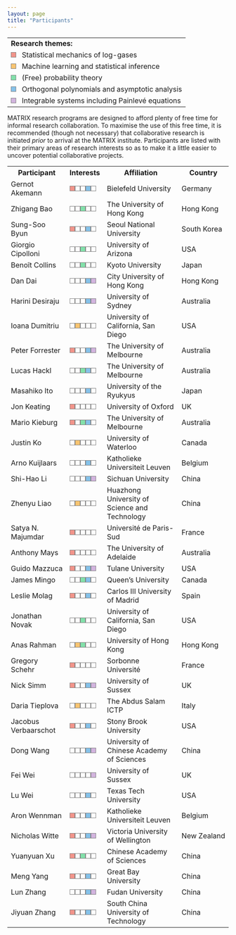 ```yaml
---
layout: page
title: "Participants"
---
```

<style>
        table{overflow-y: hidden;}
        .t0{width: 10px; height: 10px; background-color:transparent; border: 1px solid gray; display: inline-block;}
        .t1{width: 10px; height: 10px; background-color:#f1948a; border: 1px solid gray; display: inline-block;}
        .t2{width: 10px; height: 10px; background-color:#f8c471; border: 1px solid gray; display: inline-block;}
        .t3{width: 10px; height: 10px; background-color:#82e0aa; border: 1px solid gray; display: inline-block;}
        .t4{width: 10px; height: 10px; background-color:#85c1e9; border: 1px solid gray; display: inline-block;}
        .t5{width: 10px; height: 10px; background-color:#d2b4de; border: 1px solid gray; display: inline-block;}
</style>
<body>
<table style="border-collapse: collapse; border: none;overflow-y: hidden;">
<tr style="border-collapse: collapse; border: none;">
        <td style="border-collapse: collapse; border: none; background: transparent"><b>Research themes:</b></td>
</tr>
<tr style="border-collapse: collapse; border: none;">
        <td style="border-collapse: collapse; border: none; background: transparent"><div id="rectangle" class="t1"></div> &nbsp; Statistical mechanics of log-gases</td>
</tr>
<tr style="border-collapse: collapse; border: none;">
        <td style="border-collapse: collapse; border: none; background: transparent"><div id="rectangle" class="t2"></div> &nbsp; Machine learning and statistical inference</td>
</tr>
<tr style="border-collapse: collapse; border: none;">
        <td style="border-collapse: collapse; border: none; background: transparent"><div id="rectangle" class="t3"></div> &nbsp; (Free) probability theory</td>
</tr>
<tr style="border-collapse: collapse; border: none;">
        <td style="border-collapse: collapse; border: none; background: transparent"><div id="rectangle" class="t4"></div> &nbsp; Orthogonal polynomials and asymptotic analysis</td>
</tr>
<tr style="border-collapse: collapse; border: none;">
        <td style="border-collapse: collapse; border: none; background: transparent"><div id="rectangle" class="t5"></div> &nbsp; Integrable systems including Painlevé equations</td>
</tr>
</table>

<p>MATRIX research programs are designed to afford plenty of free time for informal research collaboration. To maximise the use of this free time, it is recommended (though not necessary) that collaborative research is initiated <i>prior</i> to arrival at the MATRIX institute. Participants are listed with their primary areas of research interests so as to make it a little easier to uncover potential collaborative projects.</p>

<table>
<tr>
        <th>Participant</th>
        <th>Interests</th>
        <th>Affiliation</th>
        <th>Country</th>
</tr>
    <tr>
        <td>Gernot Akemann</td>
        <td style="white-space: nowrap;"><div id="rectangle" class="t1"></div><div id="rectangle" class="t0"></div><div id="rectangle" class="t0"></div><div id="rectangle" class="t4"></div><div id="rectangle" class="t0"></div></td>
        <td>Bielefeld University</td>
        <td>Germany</td>
    </tr>
    <tr>
        <td>Zhigang Bao</td>
        <td><div id="rectangle" class="t0"></div><div id="rectangle" class="t0"></div><div id="rectangle" class="t3"></div><div id="rectangle" class="t0"></div><div id="rectangle" class="t0"></div></td>
        <td>The University of Hong Kong</td>
        <td>Hong Kong</td>
    </tr>
    <tr>
        <td>Sung-Soo Byun</td>
        <td><div id="rectangle" class="t1"></div><div id="rectangle" class="t0"></div><div id="rectangle" class="t0"></div><div id="rectangle" class="t4"></div><div id="rectangle" class="t0"></div></td>
        <td>Seoul National University</td>
        <td style="white-space: nowrap;">South Korea</td>
    </tr>
    <tr>
        <td>Giorgio Cipolloni</td>
        <td><div id="rectangle" class="t0"></div><div id="rectangle" class="t0"></div><div id="rectangle" class="t3"></div><div id="rectangle" class="t0"></div><div id="rectangle" class="t0"></div></td>
        <td>University of Arizona</td>
        <td>USA</td>
    </tr>
    <tr>
        <td>Benoît Collins</td>
        <td><div id="rectangle" class="t0"></div><div id="rectangle" class="t0"></div><div id="rectangle" class="t3"></div><div id="rectangle" class="t0"></div><div id="rectangle" class="t0"></div></td>
        <td>Kyoto University</td>
        <td>Japan</td>
    </tr>
    <tr>
        <td>Dan Dai</td>
        <td><div id="rectangle" class="t0"></div><div id="rectangle" class="t0"></div><div id="rectangle" class="t0"></div><div id="rectangle" class="t4"></div><div id="rectangle" class="t5"></div></td>
        <td>City University of Hong Kong</td>
        <td>Hong Kong</td>
    </tr>
    <tr>
        <td>Harini Desiraju</td>
        <td><div id="rectangle" class="t0"></div><div id="rectangle" class="t0"></div><div id="rectangle" class="t0"></div><div id="rectangle" class="t4"></div><div id="rectangle" class="t5"></div></td>
        <td>University of Sydney</td>
        <td>Australia</td>
    </tr>
    <tr>
        <td>Ioana Dumitriu</td>
        <td><div id="rectangle" class="t0"></div><div id="rectangle" class="t2"></div><div id="rectangle" class="t0"></div><div id="rectangle" class="t0"></div><div id="rectangle" class="t0"></div></td>
        <td>University of California, San Diego</td>
        <td>USA</td>
    </tr>
    <tr>
        <td>Peter Forrester</td>
        <td><div id="rectangle" class="t1"></div><div id="rectangle" class="t0"></div><div id="rectangle" class="t0"></div><div id="rectangle" class="t4"></div><div id="rectangle" class="t5"></div></td>
        <td>The University of Melbourne</td>
        <td>Australia</td>
    </tr>
    <tr>
        <td>Lucas Hackl</td>
        <td><div id="rectangle" class="t0"></div><div id="rectangle" class="t0"></div><div id="rectangle" class="t3"></div><div id="rectangle" class="t4"></div><div id="rectangle" class="t0"></div></td>
        <td>The University of Melbourne</td>
        <td>Australia</td>
    </tr>
    <tr>
        <td>Masahiko Ito</td>
        <td><div id="rectangle" class="t0"></div><div id="rectangle" class="t0"></div><div id="rectangle" class="t0"></div><div id="rectangle" class="t4"></div><div id="rectangle" class="t0"></div></td>
        <td>University of the Ryukyus</td>
        <td>Japan</td>
    </tr>
    <tr>
        <td>Jon Keating</td>
        <td><div id="rectangle" class="t1"></div><div id="rectangle" class="t0"></div><div id="rectangle" class="t0"></div><div id="rectangle" class="t0"></div><div id="rectangle" class="t0"></div></td>
        <td>University of Oxford</td>
        <td>UK</td>
    </tr>
    <tr>
        <td>Mario Kieburg</td>
        <td><div id="rectangle" class="t1"></div><div id="rectangle" class="t0"></div><div id="rectangle" class="t3"></div><div id="rectangle" class="t4"></div><div id="rectangle" class="t0"></div></td>
        <td>The University of Melbourne</td>
        <td>Australia</td>
    </tr>
    <tr>
        <td>Justin Ko</td>
        <td><div id="rectangle" class="t0"></div><div id="rectangle" class="t2"></div><div id="rectangle" class="t0"></div><div id="rectangle" class="t0"></div><div id="rectangle" class="t0"></div></td>
        <td>University of Waterloo</td>
        <td>Canada</td>
    </tr>
    <tr>
        <td>Arno Kuijlaars</td>
        <td><div id="rectangle" class="t0"></div><div id="rectangle" class="t0"></div><div id="rectangle" class="t0"></div><div id="rectangle" class="t4"></div><div id="rectangle" class="t0"></div></td>
        <td>Katholieke Universiteit Leuven</td>
        <td>Belgium</td>
    </tr>
    <tr>
        <td>Shi-Hao Li</td>
        <td><div id="rectangle" class="t0"></div><div id="rectangle" class="t0"></div><div id="rectangle" class="t0"></div><div id="rectangle" class="t4"></div><div id="rectangle" class="t5"></div></td>
        <td>Sichuan University</td>
        <td>China</td>
    </tr>
    <tr>
        <td>Zhenyu Liao</td>
        <td><div id="rectangle" class="t0"></div><div id="rectangle" class="t2"></div><div id="rectangle" class="t0"></div><div id="rectangle" class="t0"></div><div id="rectangle" class="t0"></div></td>
        <td>Huazhong University of Science and Technology</td>
        <td>China</td>
    </tr>
    <tr>
        <td>Satya N. Majumdar</td>
        <td><div id="rectangle" class="t1"></div><div id="rectangle" class="t0"></div><div id="rectangle" class="t0"></div><div id="rectangle" class="t0"></div><div id="rectangle" class="t0"></div></td>
        <td>Université de Paris-Sud</td>
        <td>France</td>
    </tr>
    <tr>
        <td>Anthony Mays</td>
        <td><div id="rectangle" class="t1"></div><div id="rectangle" class="t0"></div><div id="rectangle" class="t0"></div><div id="rectangle" class="t0"></div><div id="rectangle" class="t0"></div></td>
        <td>The University of Adelaide</td>
        <td>Australia</td>
    </tr>
    <tr>
        <td>Guido Mazzuca</td>
        <td><div id="rectangle" class="t1"></div><div id="rectangle" class="t0"></div><div id="rectangle" class="t0"></div><div id="rectangle" class="t4"></div><div id="rectangle" class="t5"></div></td>
        <td>Tulane University</td>
        <td>USA</td>
    </tr>
    <tr>
        <td>James Mingo</td>
        <td><div id="rectangle" class="t0"></div><div id="rectangle" class="t0"></div><div id="rectangle" class="t3"></div><div id="rectangle" class="t4"></div><div id="rectangle" class="t0"></div></td>
        <td>Queen’s University</td>
        <td>Canada</td>
    </tr>
    <tr>
        <td>Leslie Molag</td>
        <td><div id="rectangle" class="t1"></div><div id="rectangle" class="t0"></div><div id="rectangle" class="t0"></div><div id="rectangle" class="t4"></div><div id="rectangle" class="t0"></div></td>
        <td>Carlos III University of Madrid</td>
        <td>Spain</td>
    </tr>
    <tr>
        <td>Jonathan Novak</td>
        <td><div id="rectangle" class="t0"></div><div id="rectangle" class="t0"></div><div id="rectangle" class="t3"></div><div id="rectangle" class="t0"></div><div id="rectangle" class="t0"></div></td>
        <td>University of California, San Diego</td>
        <td>USA</td>
    </tr>
    <tr>
        <td>Anas Rahman</td>
        <td><div id="rectangle" class="t0"></div><div id="rectangle" class="t2"></div><div id="rectangle" class="t3"></div><div id="rectangle" class="t0"></div><div id="rectangle" class="t0"></div></td>
        <td>University of Hong Kong</td>
        <td>Hong Kong</td>
    </tr>
    <tr>
        <td>Gregory Schehr</td>
        <td><div id="rectangle" class="t1"></div><div id="rectangle" class="t0"></div><div id="rectangle" class="t0"></div><div id="rectangle" class="t0"></div><div id="rectangle" class="t0"></div></td>
        <td>Sorbonne Université</td>
        <td>France</td>
    </tr>
    <tr>
        <td>Nick Simm</td>
        <td><div id="rectangle" class="t1"></div><div id="rectangle" class="t0"></div><div id="rectangle" class="t0"></div><div id="rectangle" class="t4"></div><div id="rectangle" class="t5"></div></td>
        <td>University of Sussex</td>
        <td>UK</td>
    </tr>
    <tr>
        <td>Daria Tieplova</td>
        <td><div id="rectangle" class="t0"></div><div id="rectangle" class="t2"></div><div id="rectangle" class="t0"></div><div id="rectangle" class="t0"></div><div id="rectangle" class="t0"></div></td>
        <td>The Abdus Salam ICTP</td>
        <td>Italy</td>
    </tr>
    <tr>
        <td>Jacobus Verbaarschot</td>
        <td><div id="rectangle" class="t1"></div><div id="rectangle" class="t0"></div><div id="rectangle" class="t0"></div><div id="rectangle" class="t4"></div><div id="rectangle" class="t0"></div></td>
        <td>Stony Brook University</td>
        <td>USA</td>
    </tr>
    <tr>
        <td>Dong Wang</td>
        <td><div id="rectangle" class="t0"></div><div id="rectangle" class="t0"></div><div id="rectangle" class="t0"></div><div id="rectangle" class="t4"></div><div id="rectangle" class="t5"></div></td>
        <td>University of Chinese Academy of Sciences</td>
        <td>China</td>
    </tr>
    <tr>
        <td>Fei Wei</td>
        <td><div id="rectangle" class="t0"></div><div id="rectangle" class="t0"></div><div id="rectangle" class="t0"></div><div id="rectangle" class="t0"></div><div id="rectangle" class="t5"></div></td>
        <td>University of Sussex</td>
        <td>UK</td>
    </tr>
    <tr>
        <td>Lu Wei</td>
        <td><div id="rectangle" class="t0"></div><div id="rectangle" class="t0"></div><div id="rectangle" class="t0"></div><div id="rectangle" class="t4"></div><div id="rectangle" class="t0"></div></td>
        <td>Texas Tech University</td>
        <td>USA</td>
    </tr>
    <tr>
        <td>Aron Wennman</td>
        <td><div id="rectangle" class="t1"></div><div id="rectangle" class="t0"></div><div id="rectangle" class="t0"></div><div id="rectangle" class="t4"></div><div id="rectangle" class="t0"></div></td>
        <td>Katholieke Universiteit Leuven</td>
        <td>Belgium</td>
    </tr>
    <tr>
        <td>Nicholas Witte</td>
        <td><div id="rectangle" class="t1"></div><div id="rectangle" class="t0"></div><div id="rectangle" class="t0"></div><div id="rectangle" class="t4"></div><div id="rectangle" class="t5"></div></td>
        <td>Victoria University of Wellington</td>
        <td style="white-space: nowrap;">New Zealand</td>
    </tr>
    <tr>
        <td>Yuanyuan Xu</td>
        <td><div id="rectangle" class="t1"></div><div id="rectangle" class="t0"></div><div id="rectangle" class="t3"></div><div id="rectangle" class="t0"></div><div id="rectangle" class="t0"></div></td>
        <td>Chinese Academy of Sciences</td>
        <td>China</td>
    </tr>
    <tr>
        <td>Meng Yang</td>
        <td><div id="rectangle" class="t1"></div><div id="rectangle" class="t0"></div><div id="rectangle" class="t0"></div><div id="rectangle" class="t4"></div><div id="rectangle" class="t0"></div></td>
        <td>Great Bay University</td>
        <td>China</td>
    </tr>
    <tr>
        <td>Lun Zhang</td>
        <td><div id="rectangle" class="t0"></div><div id="rectangle" class="t0"></div><div id="rectangle" class="t0"></div><div id="rectangle" class="t4"></div><div id="rectangle" class="t5"></div></td>
        <td>Fudan University</td>
        <td>China</td>
    </tr>
    <tr>
        <td>Jiyuan Zhang</td>
        <td><div id="rectangle" class="t1"></div><div id="rectangle" class="t0"></div><div id="rectangle" class="t0"></div><div id="rectangle" class="t4"></div><div id="rectangle" class="t0"></div></td>
        <td>South China University of Technology</td>
        <td>China</td>
    </tr>
</table>
</body>

